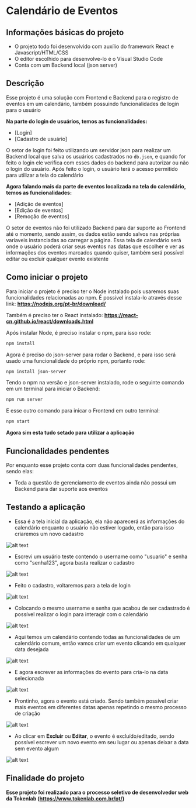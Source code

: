 # Calendário de Eventos

## Informações básicas do projeto
- O projeto todo foi desenvolvido com auxílio do framework React e Javascript/HTML/CSS
- O editor escolhido para desenvolve-lo é o Visual Studio Code
- Conta com um Backend local (json server)

## Descrição
Esse projeto é uma solução com Frontend e Backend para o registro de eventos em um calendário, também possuindo funcionalidades de login para o usuário

**Na parte do login de usuários, temos as funcionalidades:**
- [Login]
- [Cadastro de usuário]

O setor de login foi feito utilizando um servidor json para realizar um Backend local que salva os usuários cadastrados no ```db.json```, e quando for feito o login ele verifica com esses dados do backend para autorizar ou não o login do usuário. Após feito o login, o usuário terá o acesso permitido para utilizar a tela do calendário

**Agora falando mais da parte de eventos localizada na tela do calendário, temos as funcionalidades:**
- [Adição de eventos]
- [Edição de eventos]
- [Remoção de eventos]

O setor de eventos não foi utilizado Backend para dar suporte ao Frontend até o momento, sendo assim, os dados estão sendo salvos nas próprias variaveis instanciadas ao carregar a página. Essa tela de calendário será onde o usuário poderá criar seus eventos nas datas que escolher e ver as informações dos eventos marcados quando quiser, também será possível editar ou excluir qualquer evento existente

## Como iniciar o projeto
Para iniciar o projeto é preciso ter o Node instalado pois usaremos suas funcionalidades relacionadas ao npm. É possivel instala-lo através desse link: **https://nodejs.org/pt-br/download/**

Também é preciso ter o React instalado: **https://react-cn.github.io/react/downloads.html**

Após instalar Node, é preciso instalar o npm, para isso rode:
```sh
npm install
```
Agora é preciso do json-server para rodar o Backend, e para isso será usado uma funcionalidade do próprio npm, portanto rode:
```sh
npm install json-server
```

Tendo o npm na versão e json-server instalado, rode o seguinte comando em um terminal para iniciar o Backend:
```sh
npm run server
```

E esse outro comando para inicar o Frontend em outro terminal:
```sh
npm start
```
**Agora sim esta tudo setado para utilizar a aplicação**

## Funcionalidades pendentes
Por enquanto esse projeto conta com duas funcionalidades pendentes, sendo elas:

- Toda a questão de gerenciamento de eventos ainda não possui um Backend para dar suporte aos eventos

## Testando a aplicação

- Essa é a tela inicial da aplicação, ela não aparecerá as informações do calendário enquanto o usuário não estiver logado, então para isso criaremos um novo cadastro

![alt text](https://i.imgur.com/GW30t7I.png)

- Escrevi um usuário teste contendo o username como "usuario" e senha como "senha123", agora basta realizar o cadastro

![alt text](https://i.imgur.com/7xdZ20l.png)

- Feito o cadastro, voltaremos para a tela de login

![alt text](https://i.imgur.com/cMNbz7Y.png)

- Colocando o mesmo username e senha que acabou de ser cadastrado é possível realizar o login para interagir com o calendário

![alt text](https://i.imgur.com/rZECCoH.png)

- Aqui temos um calendário contendo todas as funcionalidades de um calendário comum, então vamos criar um evento clicando em qualquer data desejada

![alt text](https://i.imgur.com/KXDibmB.png)

- E agora escrever as informações do evento para cria-lo na data selecionada

![alt text](https://i.imgur.com/8l2Ju2B.png)

- Prontinho, agora o evento está criado. Sendo também possível criar mais eventos em diferentes datas apenas repetindo o mesmo processo de criação

![alt text](https://i.imgur.com/lsgP1Sf.png)

- Ao clicar em **Excluir** ou **Editar**, o evento é excluído/editado, sendo possível escrever um novo evento em seu lugar ou apenas deixar a data sem evento algum

![alt text](https://i.imgur.com/v30h8BA.png)

## Finalidade do projeto
**Esse projeto foi realizado para o processo seletivo de desenvolvedor web da Tokenlab (https://www.tokenlab.com.br/pt/)**